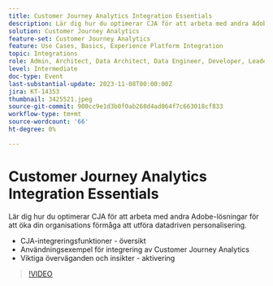 ```yaml
---
title: Customer Journey Analytics Integration Essentials
description: Lär dig hur du optimerar CJA för att arbeta med andra Adobe-lösningar för att öka din organisations förmåga att utföra datadriven personalisering.
solution: Customer Journey Analytics
feature-set: Customer Journey Analytics
feature: Use Cases, Basics, Experience Platform Integration
topic: Integrations
role: Admin, Architect, Data Architect, Data Engineer, Developer, Leader, User
level: Intermediate
doc-type: Event
last-substantial-update: 2023-11-08T00:00:00Z
jira: KT-14353
thumbnail: 3425521.jpeg
source-git-commit: 900cc9e1d3b0f0ab268d4ad864f7c663018cf833
workflow-type: tm+mt
source-wordcount: '66'
ht-degree: 0%

---
```



# Customer Journey Analytics Integration Essentials

Lär dig hur du optimerar CJA för att arbeta med andra Adobe-lösningar för att öka din organisations förmåga att utföra datadriven personalisering.

* CJA-integreringsfunktioner - översikt
* Användningsexempel för integrering av Customer Journey Analytics
* Viktiga överväganden och insikter - aktivering

>[!VIDEO](https://video.tv.adobe.com/v/3425521/?learn=on)